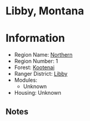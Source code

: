 
Libby, Montana
==============
  
# Information  
* Region Name: [Northern]()  
* Region Number: 1  
* Forest: [Kootenai](http://www.fs.usda.gov/kootenai)  
* Ranger District: [Libby]()  
* Modules:  
  - Unknown  
* Housing: Unknown  
  
## Notes

